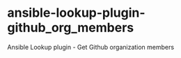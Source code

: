 # ansible-lookup-plugin-github_org_members
Ansible Lookup plugin - Get Github  organization members

